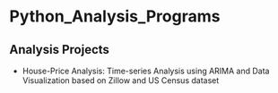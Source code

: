 # Python_Analysis_Programs
## Analysis Projects
* House-Price Analysis: Time-series Analysis using ARIMA and Data Visualization based on Zillow and US Census dataset
